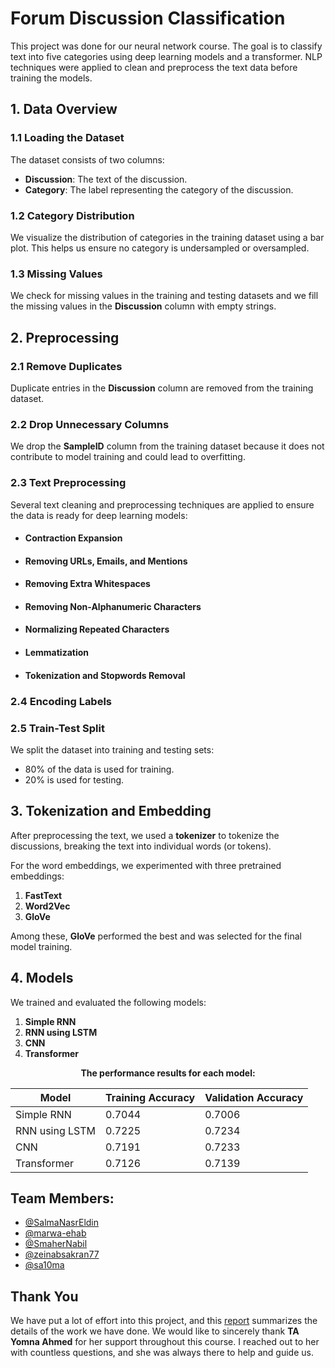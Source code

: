 # Forum Discussion Classification

This project was done for our neural network course. The goal is to classify text into five categories using deep learning models and a transformer. NLP techniques were applied to clean and preprocess the text data before training the models.

## 1. Data Overview

### 1.1 Loading the Dataset
The dataset consists of two columns:
- **Discussion**: The text of the discussion.
- **Category**: The label representing the category of the discussion.

### 1.2 Category Distribution
We visualize the distribution of categories in the training dataset using a bar plot. This helps us ensure no category is undersampled or oversampled.

### 1.3 Missing Values
We check for missing values in the training and testing datasets and we fill the missing values in the **Discussion** column with empty strings.

## 2. Preprocessing

### 2.1 Remove Duplicates
Duplicate entries in the **Discussion** column are removed from the training dataset.

### 2.2 Drop Unnecessary Columns
We drop the **SampleID** column from the training dataset because it does not contribute to model training and could lead to overfitting.

### 2.3 Text Preprocessing
Several text cleaning and preprocessing techniques are applied to ensure the data is ready for deep learning models:

- #### Contraction Expansion

- #### Removing URLs, Emails, and Mentions

- #### Removing Extra Whitespaces

- #### Removing Non-Alphanumeric Characters

- #### Normalizing Repeated Characters

- #### Lemmatization

- #### Tokenization and Stopwords Removal


### 2.4 Encoding Labels

### 2.5 Train-Test Split
We split the dataset into training and testing sets:
- 80% of the data is used for training.
- 20% is used for testing.

## 3. Tokenization and Embedding

After preprocessing the text, we used a **tokenizer** to tokenize the discussions, breaking the text into individual words (or tokens). 

For the word embeddings, we experimented with three pretrained embeddings:
1. **FastText**
2. **Word2Vec**
3. **GloVe**

Among these, **GloVe** performed the best and was selected for the final model training. 

## 4. Models

We trained and evaluated the following models:

1. **Simple RNN**
2. **RNN using LSTM**
3. **CNN**
4. **Transformer**

<p align="center">
  <strong>The performance results for each model:</strong>
</p>

<div align="center">

| Model                | Training Accuracy | Validation Accuracy |
|----------------------|-------------------|---------------------|
| Simple RNN           | 0.7044            | 0.7006              |
| RNN using LSTM       | 0.7225            | 0.7234              |
| CNN                  | 0.7191            | 0.7233              |
| Transformer          | 0.7126            | 0.7139              |

</div>


## Team Members:
 
- [@SalmaNasrEldin](https://github.com/SalmaNasrEldin)
- [@marwa-ehab](https://github.com/marwa-ehab)
- [@SmaherNabil](https://github.com/SmaherNabil)
- [@zeinabsakran77](https://github.com/zeinabsakran77)
- [@sa10ma](https://github.com/sa10ma)

## Thank You

We have put a lot of effort into this project, and this [report](https://github.com/monaya37/Forums/blob/5ea3419166a2de0a95cac1a3ea56fc4c2abe269e/Neural%20Networks%20Project%20Documentation.pdf) summarizes the details of the work we have done. We would like to sincerely thank **TA Yomna Ahmed** for her support throughout this course. I reached out to her with countless questions, and she was always there to help and guide us.




